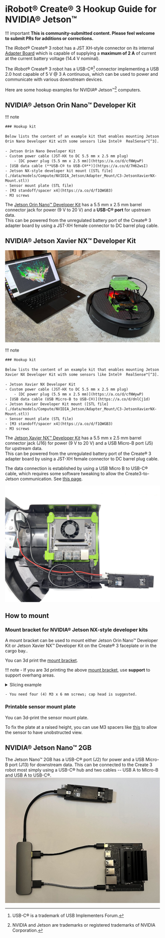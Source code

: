 # iRobot® Create® 3 Hookup Guide for NVIDIA® Jetson™

!!! important
    **This is community-submitted content. Please feel welcome to submit PRs for additions or corrections.**

The iRobot® Create® 3 robot has a JST XH-style connector on its internal [Adapter Board](./adapter.md) which is capable of supplying a **maximum of 2 A** of current at the current battery voltage (14.4 V nominal).

The iRobot® Create® 3 robot has a USB-C®[^1] connector implementing a USB 2.0 host capable of 5 V @ 3 A continuous, which can be used to power and communicate with various downstream devices.

Here are some hookup examples for NVIDIA® Jetson™[^2] computers.

## NVIDIA® Jetson Orin Nano™ Developer Kit

!!! note 

    ### Hookup kit
    
    Below lists the content of an example kit that enables mounting Jetson Orin Nano Developer Kit with some sensors like Intel®  RealSense™[^3].

    - Jetson Orin Nano Developer Kit
    - Custom power cable (JST-HX to DC 5.5 mm x 2.5 mm plug)
        - [DC power plug (5.5 mm x 2.5 mm)](https://a.co/d/cfNWywP)
    - [USB data cable (**USB-C® to USB-C®**)](https://a.co/d/7H62wsI)
    - Jetson NX-style developer kit mount ([STL file](./data/models/Compute/NVIDIA_Jetson/Adapter_Mount/C3-JetsonXavierNX-Mount.stl))
    - Sensor mount plate (STL file)
    - [M3 standoff/spacer x4](https://a.co/d/f1QWGB3)
    - M3 screws
    
The [Jetson Orin Nano™ Developer Kit](https://www.nvidia.com/en-us/autonomous-machines/embedded-systems/jetson-orin/) has a 5.5 mm x 2.5 mm barrel connector jack for power (9 V to 20 V) and a **USB-C® port** for upstream data.<br>
This can be powered from the unregulated battery port of the Create® 3  adapter board by using a JST-XH female connector to DC barrel plug cable.

## NVIDIA® Jetson Xavier NX™ Developer Kit

![](./data/hookup_jetson_xavier_nx_on_c3_with_PC.jpg)

!!! note 

    ### Hookup kit
    
    Below lists the content of an example kit that enables mounting Jetson Xavier NX Developer Kit with some sensors like Intel®  RealSense™[^3].

    - Jetson Xavier NX Developer Kit
    - Custom power cable (JST-HX to DC 5.5 mm x 2.5 mm plug)
        - [DC power plug (5.5 mm x 2.5 mm)](https://a.co/d/cfNWywP)
    - [USB data cable (USB Micro-B to USB-C®)](https://a.co/d/dnlCj1d)
    - Jetson Xavier Developer Kit mount ([STL file](./data/models/Compute/NVIDIA_Jetson/Adapter_Mount/C3-JetsonXavierNX-Mount.stl))
    - Sensor mount plate (STL file)
    - [M3 standoff/spacer x4](https://a.co/d/f1QWGB3)
    - M3 screws
    
The [Jetson Xavier NX™ Developer Kit](https://developer.nvidia.com/embedded/jetson-xavier-nx-devkit) has a 5.5 mm x 2.5 mm barrel connector jack (J16) for power (9 V to 20 V) and a USB Micro-B port (J5) for upstream data.<br>
This can be powered from the unregulated battery port of the Create® 3  adapter board by using a JST-XH female connector to DC barrel plug cable.

The data connection is established by using a USB Micro B to USB-C® cable, which requires some software tweaking to allow the Create3-to-Jetson communication. See [this page](../setup/jetson.md).

![Hookup diagram for Jetson Xavier NX™ Developer Kit](data/hookup_jetson_xavier_nx.jpg "Jetson Xavier NX™ Developer Kit")


## How to mount

### Mount bracket for NVIDIA® Jetson NX-style developer kits

A mount bracket can be used to mount either Jetson Orin Nano™ Developer Kit or Jetson Xavier NX™ Developer Kit on the Create® 3 faceplate or in the cargo bay..

You can 3d print the [mount bracket](../print_compute/#mount-bracket).

!!! note
    - If you are 3d printing the above [mount bracket](../print_compute/#mount-bracket), use **support** to support overhang areas.
    <details>
      <summary>Slicing example</summary>
      <img src="../data/models/Compute/NVIDIA_Jetson/Adapter_Mount/C3-JetsonXavierNX-Mount_slice-example.png"></img>
    </details>

    - You need four (4) M3 x 6 mm screws; cap head is suggested.

### Printable sensor mount plate
You can 3d-print the sensor mount plate.

To fix the plate at a raised height, you can use M3 spacers like [this](https://a.co/d/f1QWGB3) to allow the sensor to have unobstructed view.

## NVIDIA® Jetson Nano™ 2GB
The Jetson Nano™ 2GB has a USB-C® port (J2) for power and a USB Micro-B port (J13) for downstream data.
This can be connected to the Create 3 robot most simply using a USB-C® hub and two cables -- USB A to Micro-B and USB A to USB-C®.
![Hookup diagram for Jetson Nano™](data/hookup_nano2gb.jpg "Jetson Nano™ 2GB")

[^1]: USB-C® is a trademark of USB Implementers Forum.
[^2]: NVIDIA and Jetson are trademarks or registered trademarks of NVIDIA Corporation.
[^3]: Intel and RealSense are trademarks or registered trademarks of Intel Corporation.
[^4]: All other trademarks mentioned are the property of their respective owners.
